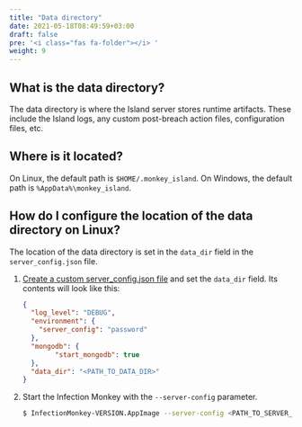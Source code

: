 ```yaml
---
title: "Data directory"
date: 2021-05-18T08:49:59+03:00
draft: false
pre: '<i class="fas fa-folder"></i> '
weight: 9
---
```


## What is the data directory?

The data directory is where the Island server stores runtime artifacts.
These include the Island logs, any custom post-breach action files,
configuration files, etc.

## Where is it located?

On Linux, the default path is `$HOME/.monkey_island`.
On Windows, the default path is `%AppData%\monkey_island`.

## How do I configure the location of the data directory on Linux?

The location of the data directory is set in the `data_dir` field in the
`server_config.json` file.

1. [Create a custom server_config.json file](../server_configuration) and set the `data_dir` field. Its
   contents will look like this:

    ```json
    {
      "log_level": "DEBUG",
      "environment": {
        "server_config": "password"
      },
      "mongodb": {
            "start_mongodb": true
      },
      "data_dir": "<PATH_TO_DATA_DIR>"
    }
    ```

1. Start the Infection Monkey with the `--server-config` parameter.

    ```bash
    $ InfectionMonkey-VERSION.AppImage --server-config <PATH_TO_SERVER_CONFIG>
    ```
